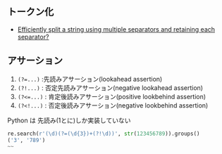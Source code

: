 ## トークン化

- [Efficiently split a string using multiple separators and retaining each separator?](https://stackoverflow.com/questions/13186067/efficiently-split-a-string-using-multiple-separators-and-retaining-each-separato)


## アサーション

1.  `(?=...)` :先読みアサーション(lookahead assertion)
2.  `(?!...)` : 否定先読みアサーション(negative lookahead assertion)
3.  `(?<=...)` : 肯定後読みアサーション(positive lookbehind assertion)
4.  `(?<!...)` : 否定後読みアサーション(negative lookbehind assertion)

Python は 先読み(1とに)しか実装していない


~~~py
re.search(r'(\d)(?=(\d{3})+(?!\d))', str(123456789)).groups()
('3', '789')
~~
